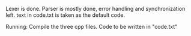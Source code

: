 Lexer is done.
Parser is mostly done, error handling and synchronization left.
text in code.txt is taken as the default code.

Running:
Compile the three cpp files. Code to be written in "code.txt"